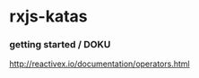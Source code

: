 rxjs-katas
============

### getting started / DOKU

http://reactivex.io/documentation/operators.html